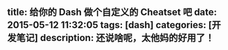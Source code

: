 title: 给你的 Dash 做个自定义的 Cheatset 吧
date: 2015-05-12 11:32:05
tags: [dash]
categories: [开发笔记]
description: 还说啥呢，太他妈的好用了！
---
